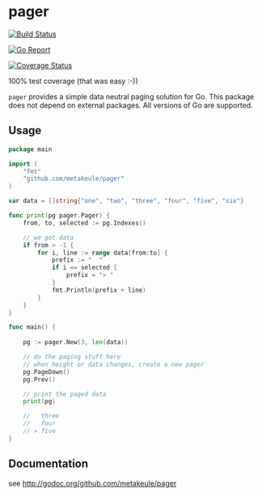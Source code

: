 
pager
=====

[![Build Status](https://secure.travis-ci.org/metakeule/pager.png)](http://travis-ci.org/metakeule/pager)

[![Go Report](https://goreportcard.com/badge/github.com/metakeule/pager)](https://goreportcard.com/report/github.com/metakeule/pager)

[![Coverage Status](https://coveralls.io/repos/github/metakeule/pager/badge.svg?branch=master)](https://coveralls.io/github/metakeule/pager?branch=master)

100% test coverage (that was easy :-))

`pager` provides a simple data neutral paging solution for Go.
This package does not depend on external packages.
All versions of Go are supported.


Usage
-----

```go
package main

import (
	"fmt"
	"github.com/metakeule/pager"
)

var data = []string{"one", "two", "three", "four", "five", "six"}

func print(pg pager.Pager) {
	from, to, selected := pg.Indexes()

    // we got data
	if from > -1 {  
		for i, line := range data[from:to] {
			prefix := "  "
			if i == selected {
				prefix = "> "
			}
			fmt.Println(prefix + line)
		}
	}
}

func main() {
	
	pg := pager.New(3, len(data))

    // do the paging stuff here
    // when height or data changes, create a new pager
	pg.PageDown()
	pg.Prev()

    // print the paged data
	print(pg)

	//   three
	//   four
	// > five
}
```

Documentation
-------------

see http://godoc.org/github.com/metakeule/pager